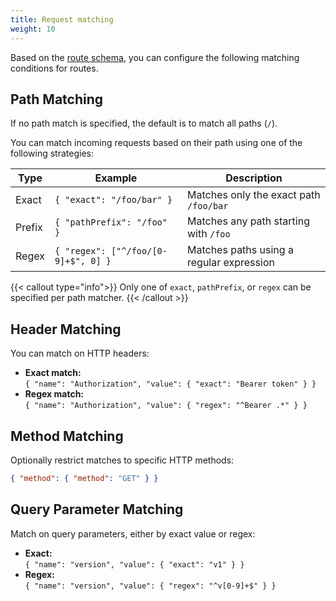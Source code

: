 ```yaml
---
title: Request matching
weight: 10
---
```


Based on the [route schema](https://github.com/agentgateway/agentgateway/blob/main/schema/local.json), you can configure the following matching conditions for routes.

## Path Matching

If no path match is specified, the default is to match all paths (`/`).

You can match incoming requests based on their path using one of the following strategies:

| Type        | Example                              | Description                                 |
|-------------|--------------------------------------|---------------------------------------------|
| Exact       | `{ "exact": "/foo/bar" }`            | Matches only the exact path `/foo/bar`      |
| Prefix      | `{ "pathPrefix": "/foo" }`           | Matches any path starting with `/foo`       |
| Regex       | `{ "regex": ["^/foo/[0-9]+$", 0] }`  | Matches paths using a regular expression    |

{{< callout type="info">}}
Only one of `exact`, `pathPrefix`, or `regex` can be specified per path matcher.
{{< /callout >}}

## Header Matching

You can match on HTTP headers:

- **Exact match:**  
  `{ "name": "Authorization", "value": { "exact": "Bearer token" } }`
- **Regex match:**  
  `{ "name": "Authorization", "value": { "regex": "^Bearer .*" } }`

## Method Matching

Optionally restrict matches to specific HTTP methods:
```json
{ "method": { "method": "GET" } }
```

## Query Parameter Matching

Match on query parameters, either by exact value or regex:
- **Exact:**  
  `{ "name": "version", "value": { "exact": "v1" } }`
- **Regex:**  
  `{ "name": "version", "value": { "regex": "^v[0-9]+$" } }`
